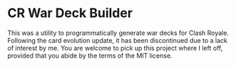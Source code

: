 # CR War Deck Builder

This was a utility to programmatically generate war decks for Clash Royale. Following the card evolution update, it has been discontinued due to a lack of interest by me. You are welcome to pick up this project where I left off, provided that you abide by the terms of the MIT license.